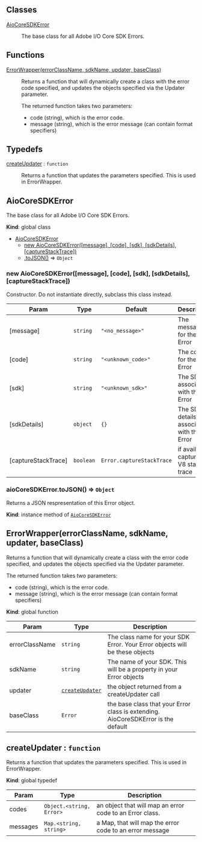 ## Classes

<dl>
<dt><a href="#AioCoreSDKError">AioCoreSDKError</a></dt>
<dd><p>The base class for all Adobe I/O Core SDK Errors.</p>
</dd>
</dl>

## Functions

<dl>
<dt><a href="#ErrorWrapper">ErrorWrapper(errorClassName, sdkName, updater, baseClass)</a></dt>
<dd><p>Returns a function that will dynamically create a class with the
error code specified, and updates the objects specified via the Updater parameter.</p>
<p>The returned function takes two parameters:</p>
<ul>
<li>code (string), which is the error code.</li>
<li>message (string), which is the error message (can contain format specifiers)</li>
</ul>
</dd>
</dl>

## Typedefs

<dl>
<dt><a href="#createUpdater">createUpdater</a> : <code>function</code></dt>
<dd><p>Returns a function that updates the parameters specified.
This is used in ErrorWrapper.</p>
</dd>
</dl>

<a name="AioCoreSDKError"></a>

## AioCoreSDKError
The base class for all Adobe I/O Core SDK Errors.

**Kind**: global class  

* [AioCoreSDKError](#AioCoreSDKError)
    * [new AioCoreSDKError([message], [code], [sdk], [sdkDetails], [captureStackTrace])](#new_AioCoreSDKError_new)
    * [.toJSON()](#AioCoreSDKError+toJSON) ⇒ <code>Object</code>

<a name="new_AioCoreSDKError_new"></a>

### new AioCoreSDKError([message], [code], [sdk], [sdkDetails], [captureStackTrace])
Constructor.
Do not instantiate directly, subclass this class instead.


| Param | Type | Default | Description |
| --- | --- | --- | --- |
| [message] | <code>string</code> | <code>&quot;&lt;no_message&gt;&quot;</code> | The message for the Error |
| [code] | <code>string</code> | <code>&quot;&lt;unknown_code&gt;&quot;</code> | The code for the Error |
| [sdk] | <code>string</code> | <code>&quot;&lt;unknown_sdk&gt;&quot;</code> | The SDK associated with the Error |
| [sdkDetails] | <code>object</code> | <code>{}</code> | The SDK details associated with the Error |
| [captureStackTrace] | <code>boolean</code> | <code>Error.captureStackTrace</code> | if available, capture the V8 stack trace |

<a name="AioCoreSDKError+toJSON"></a>

### aioCoreSDKError.toJSON() ⇒ <code>Object</code>
Returns a JSON respresentation of this Error object.

**Kind**: instance method of [<code>AioCoreSDKError</code>](#AioCoreSDKError)  
<a name="ErrorWrapper"></a>

## ErrorWrapper(errorClassName, sdkName, updater, baseClass)
Returns a function that will dynamically create a class with the
error code specified, and updates the objects specified via the Updater parameter.

The returned function takes two parameters:
   - code (string), which is the error code.
   - message (string), which is the error message (can contain format specifiers)

**Kind**: global function  

| Param | Type | Description |
| --- | --- | --- |
| errorClassName | <code>string</code> | The class name for your SDK Error. Your Error objects will be these objects |
| sdkName | <code>string</code> | The name of your SDK. This will be a property in your Error objects |
| updater | [<code>createUpdater</code>](#createUpdater) | the object returned from a createUpdater call |
| baseClass | <code>Error</code> | the base class that your Error class is extending. AioCoreSDKError is the default |

<a name="createUpdater"></a>

## createUpdater : <code>function</code>
Returns a function that updates the parameters specified.
This is used in ErrorWrapper.

**Kind**: global typedef  

| Param | Type | Description |
| --- | --- | --- |
| codes | <code>Object.&lt;string, Error&gt;</code> | an object that will map an error code to an Error class. |
| messages | <code>Map.&lt;string, string&gt;</code> | a Map, that will map the error code to an error message |

